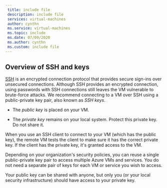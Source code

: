 ```yaml
---
 title: include file
 description: include file
 services: virtual-machines
 author: cynthn
 ms.service: virtual-machines
 ms.topic: include
 ms.date: 07/09/2020
 ms.author: cynthn
 ms.custom: include file
---
```

## Overview of SSH and keys

[SSH](https://www.ssh.com/ssh/) is an encrypted connection protocol that provides secure sign-ins over unsecured connections. Although SSH provides an encrypted connection, using passwords with SSH connections still leaves the VM vulnerable to brute-force attacks. We recommend connecting to a VM over SSH using a public-private key pair, also known as *SSH keys*. 

- The *public key* is placed on your VM.

- The *private key* remains on your local system. Protect this private key. Do not share it.

When you use an SSH client to connect to your VM (which has the public key), the remote VM tests the client to make sure it has the correct private key. If the client has the private key, it's granted access to the VM. 

Depending on your organization's security policies, you can reuse a single public-private key pair to access multiple Azure VMs and services. You do not need a separate pair of keys for each VM or service you wish to access. 

Your public key can be shared with anyone, but only you (or your local security infrastructure) should have access to your private key.
